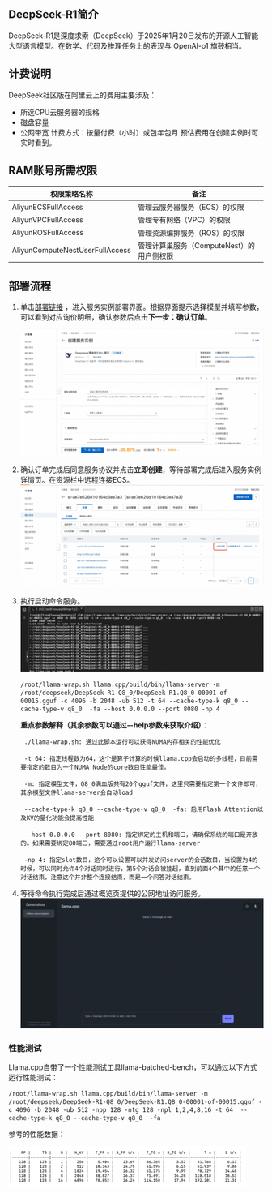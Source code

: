 ## DeepSeek-R1简介

DeepSeek-R1是深度求索（DeepSeek）于2025年1月20日发布的开源人工智能大型语言模型。在数学、代码及推理任务上的表现与 OpenAI-o1
旗鼓相当。

## 计费说明

DeepSeek社区版在阿里云上的费用主要涉及：

* 所选CPU云服务器的规格
* 磁盘容量
* 公网带宽
  计费方式：按量付费（小时）或包年包月
  预估费用在创建实例时可实时看到。

## RAM账号所需权限

| 权限策略名称                          | 备注                         |
|---------------------------------|----------------------------|
| AliyunECSFullAccess             | 管理云服务器服务（ECS）的权限           |
| AliyunVPCFullAccess             | 管理专有网络（VPC）的权限             |
| AliyunROSFullAccess             | 管理资源编排服务（ROS）的权限           |
| AliyunComputeNestUserFullAccess | 管理计算巢服务（ComputeNest）的用户侧权限 |

## 部署流程

1. 单击[部署链接](https://computenest.console.aliyun.com/service/instance/create/cn-hangzhou?type=user&ServiceName=DeepSeek满血版CPU-倚天)
，进入服务实例部署界面。根据界面提示选择模型并填写参数，可以看到对应询价明细，确认参数后点击**下一步：确认订单**。

    ![deploy.png](1.jpg)

2. 确认订单完成后同意服务协议并点击**立即创建**，等待部署完成后进入服务实例详情页。在资源栏中远程连接ECS。
   ![result.png](2.jpg)

3. 执行启动命令服务。
    ![result.png](3.jpg)

    ```shell
    /root/llama-wrap.sh llama.cpp/build/bin/llama-server -m /root/deepseek/DeepSeek-R1-Q8_0/DeepSeek-R1.Q8_0-00001-of-00015.gguf -c 4096 -b 2048 -ub 512 -t 64 --cache-type-k q8_0 --cache-type-v q8_0  -fa --host 0.0.0.0 --port 8080 -np 4
    ```
    **重点参数解释（其余参数可以通过--help参数来获取介绍）**：

        ./llama-wrap.sh: 通过此脚本运行可以获得NUMA内存相关的性能优化

        -t 64: 指定线程数为64，这个是算子计算的时候llama.cpp会启动的多线程，目前需要指定的数目为一个NUMA Node的core数目性能最佳。

        -m: 指定模型文件，Q8_0满血版共有20个gguf文件，这里只需要指定第一个文件即可，其余模型文件llama-server会自动load

        --cache-type-k q8_0 --cache-type-v q8_0  -fa: 启用Flash Attention以及KV的量化功能会提高性能

        --host 0.0.0.0 --port 8080: 指定绑定的主机和端口，请确保系统的端口是开放的。如果需要绑定80端口，需要通过root用户运行llama-server

        -np 4: 指定slot数目，这个可以设置可以并发访问server的会话数目，当设置为4的时候，可以同时允许4个对话同时进行，第5个对话会被挂起，直到前面4个其中的任意一个对话结束，注意这个并非整个连接结束，而是一个问答对话结束。
 

4. 等待命令执行完成后通过概览页提供的公网地址访问服务。
    ![result.png](4.png)


### 性能测试
Llama.cpp自带了一个性能测试工具llama-batched-bench，可以通过以下方式运行性能测试：

```shell
/root/llama-wrap.sh llama.cpp/build/bin/llama-server -m /root/deepseek/DeepSeek-R1-Q8_0/DeepSeek-R1.Q8_0-00001-of-00015.gguf -c 4096 -b 2048 -ub 512 -npp 128 -ntg 128 -npl 1,2,4,8,16 -t 64  --cache-type-k q8_0 --cache-type-v q8_0  -fa
```

参考的性能数据：

![result.png](img.png)


